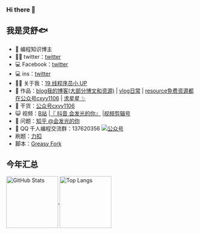 ### Hi there 👋

<!--
**zhouzhan1106/zhouzhan1106** is a ✨ _special_ ✨ repository because its `README.md` (this file) appears on your GitHub profile.

Here are some ideas to get you started:

- 🔭 I’m currently working on ...
- 🌱 I’m currently learning ...
- 👯 I’m looking to collaborate on ...
- 🤔 I’m looking for help with ...
- 💬 Ask me about ...
- 📫 How to reach me: ...
- 😄 Pronouns: ...
- ⚡ Fun fact: ...
-->
## 我是灵舒🐟
- 🐧 编程知识博主
- 👨‍💻 twitter：<a href="https://twitter.com/hJ18o33O5bwnrCv" target="_blank">twitter</a>
- 💻 Facebook：<a href="https://www.facebook.com/profile.php?id=100087554907925" target="_blank">twitter</a>
- 💻 ins：<a href="https://www.instagram.com/lingshu1106/" target="_blank">twitter</a>
- 👨‍💻 关于我：<a href="https://space.bilibili.com/451551665" target="_blank">19 线程序员小 UP</a>
- 🏡 作品：<a href="https://blog.csdn.net/RONNIE_Zz" target="_blank">blog我的博客(大部分博文和资源)</a> | <a href="https://www.douyin.com/user/MS4wLjABAAAAm2BN913ma0vwUkt5-h_XSQ6PebX4zZLZ5MBR2LelS_c" target="_blank">vlog日常</a> | <a href="https://www.cnblogs.com/zhou1106/gallery/image/406245.html" target="_blank">resource免费资源都在公众号cxyy1106</a> | <a href="https://github.com/zzylingshu" target="_blank">求星星 ✨</a>
- 🌱 干货：<a href="https://www.cnblogs.com/zhou1106/gallery/image/406245.html" target="_blank">公众号cxyy1106</a>
- 😺 视频：<a href="https://space.bilibili.com/451551665" target="_blank">B站</a> |<a href="https://www.douyin.com/user/MS4wLjABAAAAm2BN913ma0vwUkt5-h_XSQ6PebX4zZLZ5MBR2LelS_c" target="_blank">『 抖音 会发光的你』</a> |<a href="https://media.om.qq.com/author?id=M5oBSdwif4T6seWndAFI4NZA0" target="_blank">视频剪辑号</a>
- 🤔 问题：<a href="https://www.zhihu.com/people/zhouzhan1106" target="_blank">知乎 @会发光的你</a>
- 👬 QQ 千人编程交流群：137620356 <a target="_blank" href="https://qm.qq.com/cgi-bin/qm/qr?k=uEngWPKM1BesuUlRH2e86AoDorOSn70t&jump_from=webapi"><img border="0" src="https://pub.idqqimg.com/wpa/images/group.png" alt="公众号" title="公众号"></a>
- 刷题：<a href="https://leetcode-cn.com/u/ronniezhou/" target="_blank">力扣</a>
- 脚本：<a href="https://greasyfork.org/zh-CN/users/671521-%E4%BC%9A%E5%8F%91%E5%85%89%E7%9A%84%E4%BD%A0" target="_blank">Greasy Fork</a>
## 今年汇总 
<a href="https://github.com/zzylingshu">

  <img align="center" height="137px" alt="GitHub Stats" src="https://github-readme-stats.vercel.app/api?username=zzylingshu&hide_title=true&hide_border=true&show_icons=true&include_all_commits=true&line_height=21&bg_color=0,EC6C6C,FFD479,FFFC79,73FA79&theme=graywhite&locale=cn" />

</a>

<a href="https://github.com/zzylingshu">
  <img align="center" height="137px" alt="Top Langs" src="https://github-readme-stats.vercel.app/api/top-langs/?username=zzylingshu&hide_title=true&hide_border=true&layout=compact&bg_color=0,73FA79,73FDFF,D783FF&theme=graywhite&locale=cn" />
</a>
